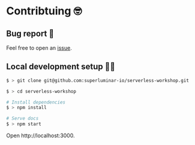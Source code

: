 # Contribtuing 🤓

## Bug report 🐞

Feel free to open an [issue](https://github.com/superluminar-io/serverless-workshop/issues).

## Local development setup 🧑‍💻

```sh
$ > git clone git@github.com:superluminar-io/serverless-workshop.git

$ > cd serverless-workshop

# Install dependencies
$ > npm install

# Serve docs
$ > npm start
```

Open http://localhost:3000.

